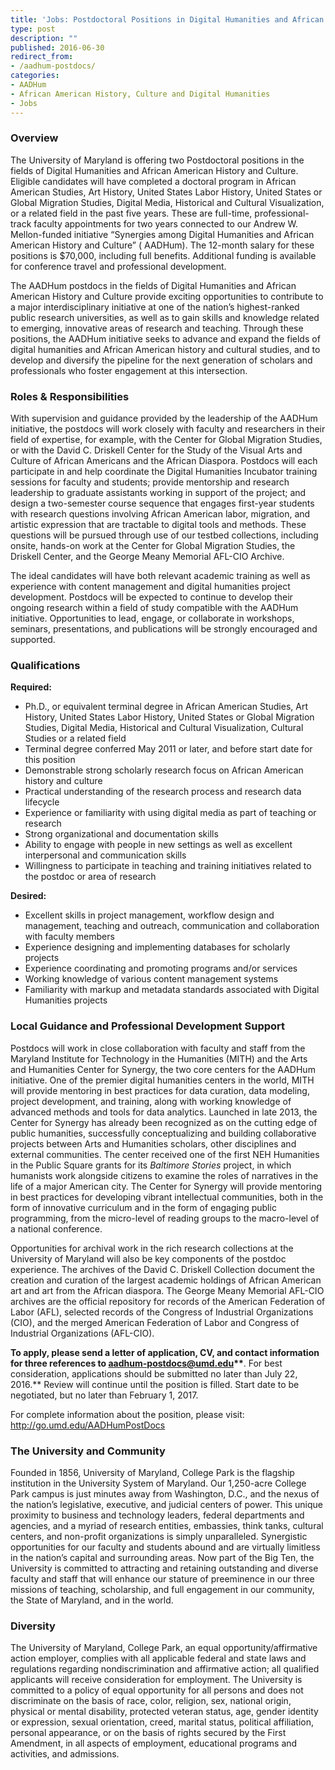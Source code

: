 ```yaml
---
title: 'Jobs: Postdoctoral Positions in Digital Humanities and African American History and Culture'
type: post
description: ""
published: 2016-06-30
redirect_from: 
- /aadhum-postdocs/
categories:
- AADHum
- African American History, Culture and Digital Humanities
- Jobs
---
```

### Overview

The University of Maryland is offering two Postdoctoral positions in the fields of Digital Humanities and African American History and Culture. Eligible candidates will have completed a doctoral program in African American Studies, Art History, United States Labor History, United States or Global Migration Studies, Digital Media, Historical and Cultural Visualization, or a related field in the past five years. These are full-time, professional-track faculty appointments for two years connected to our Andrew W. Mellon-funded initiative “Synergies among Digital Humanities and African American History and Culture” ( AADHum). The 12-month salary for these positions is \$70,000, including full benefits. Additional funding is available for conference travel and professional development.

The AADHum postdocs in the fields of Digital Humanities and African American History and Culture provide exciting opportunities to contribute to a major interdisciplinary initiative at one of the nation’s highest-ranked public research universities, as well as to gain skills and knowledge related to emerging, innovative areas of research and teaching. Through these positions, the AADHum initiative seeks to advance and expand the fields of digital humanities and African American history and cultural studies, and to develop and diversify the pipeline for the next generation of scholars and professionals who foster engagement at this intersection.

### Roles & Responsibilities

With supervision and guidance provided by the leadership of the AADHum initiative, the postdocs will work closely with faculty and researchers in their field of expertise, for example, with the Center for Global Migration Studies, or with the David C. Driskell Center for the Study of the Visual Arts and Culture of African Americans and the African Diaspora. Postdocs will each participate in and help coordinate the Digital Humanities Incubator training sessions for faculty and students; provide mentorship and research leadership to graduate assistants working in support of the project; and design a two-semester course sequence that engages first-year students with research questions involving African American labor, migration, and artistic expression that are tractable to digital tools and methods. These questions will be pursued through use of our testbed collections, including onsite, hands-on work at the Center for Global Migration Studies, the Driskell Center, and the George Meany Memorial AFL-CIO Archive.

The ideal candidates will have both relevant academic training as well as experience with content management and digital humanities project development. Postdocs will be expected to continue to develop their ongoing research within a field of study compatible with the AADHum initiative. Opportunities to lead, engage, or collaborate in workshops, seminars, presentations, and publications will be strongly encouraged and supported.

### Qualifications

**Required:**

- Ph.D., or equivalent terminal degree in African American Studies, Art History, United States Labor History, United States or Global Migration Studies, Digital Media, Historical and Cultural Visualization, Cultural Studies or a related field
- Terminal degree conferred May 2011 or later, and before start date for this position
- Demonstrable strong scholarly research focus on African American history and culture
- Practical understanding of the research process and research data lifecycle
- Experience or familiarity with using digital media as part of teaching or research
- Strong organizational and documentation skills
- Ability to engage with people in new settings as well as excellent interpersonal and communication skills
- Willingness to participate in teaching and training initiatives related to the postdoc or area of research

**Desired:**

- Excellent skills in project management, workflow design and management, teaching and outreach, communication and collaboration with faculty members
- Experience designing and implementing databases for scholarly projects
- Experience coordinating and promoting programs and/or services
- Working knowledge of various content management systems
- Familiarity with markup and metadata standards associated with Digital Humanities projects

### Local Guidance and Professional Development Support

Postdocs will work in close collaboration with faculty and staff from the Maryland Institute for Technology in the Humanities (MITH) and the Arts and Humanities Center for Synergy, the two core centers for the AADHum initiative. One of the premier digital humanities centers in the world, MITH will provide mentoring in best practices for data curation, data modeling, project development, and training, along with working knowledge of advanced methods and tools for data analytics. Launched in late 2013, the Center for Synergy has already been recognized as on the cutting edge of public humanities, successfully conceptualizing and building collaborative projects between Arts and Humanities scholars, other disciplines and external communities. The center received one of the first NEH Humanities in the Public Square grants for its _Baltimore Stories_ project, in which humanists work alongside citizens to examine the roles of narratives in the life of a major American city. The Center for Synergy will provide mentoring in best practices for developing vibrant intellectual communities, both in the form of innovative curriculum and in the form of engaging public programming, from the micro-level of reading groups to the macro-level of a national conference.

Opportunities for archival work in the rich research collections at the University of Maryland will also be key components of the postdoc experience. The archives of the David C. Driskell Collection document the creation and curation of the largest academic holdings of African American art and art from the African diaspora. The George Meany Memorial AFL-CIO archives are the official repository for records of the American Federation of Labor (AFL), selected records of the Congress of Industrial Organizations (CIO), and the merged American Federation of Labor and Congress of Industrial Organizations (AFL-CIO).

**To apply, please send a letter of application, CV, and contact information for three references to [aadhum-postdocs@umd.edu](mailto:aadhum-postdocs@umd.edu)\*\***. For best consideration, applications should be submitted no later than July 22, 2016.\*\* Review will continue until the position is filled. Start date to be negotiated, but no later than February 1, 2017.

For complete information about the position, please visit: <http://go.umd.edu/AADHumPostDocs>

### The University and Community

Founded in 1856, University of Maryland, College Park is the flagship institution in the University System of Maryland. Our 1,250-acre College Park campus is just minutes away from Washington, D.C., and the nexus of the nation’s legislative, executive, and judicial centers of power. This unique proximity to business and technology leaders, federal departments and agencies, and a myriad of research entities, embassies, think tanks, cultural centers, and non-profit organizations is simply unparalleled. Synergistic opportunities for our faculty and students abound and are virtually limitless in the nation’s capital and surrounding areas. Now part of the Big Ten, the University is committed to attracting and retaining outstanding and diverse faculty and staff that will enhance our stature of preeminence in our three missions of teaching, scholarship, and full engagement in our community, the State of Maryland, and in the world.

### Diversity

The University of Maryland, College Park, an equal opportunity/affirmative action employer, complies with all applicable federal and state laws and regulations regarding nondiscrimination and affirmative action; all qualified applicants will receive consideration for employment. The University is committed to a policy of equal opportunity for all persons and does not discriminate on the basis of race, color, religion, sex, national origin, physical or mental disability, protected veteran status, age, gender identity or expression, sexual orientation, creed, marital status, political affiliation, personal appearance, or on the basis of rights secured by the First Amendment, in all aspects of employment, educational programs and activities, and admissions.
